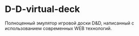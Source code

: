 # D-D-virtual-deck
Полноценный эмулятор игровой доски D&amp;D, написанный с использованием современных WEB технологий.
